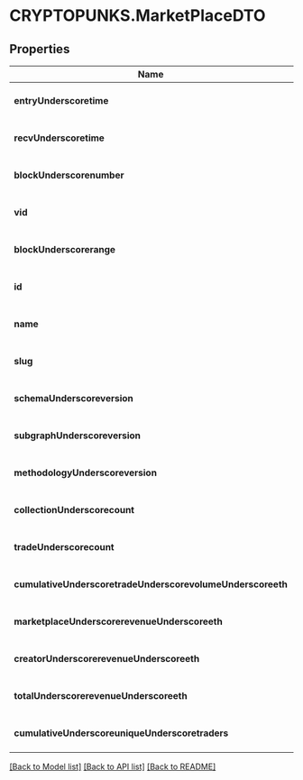 # CRYPTOPUNKS.MarketPlaceDTO

## Properties
Name | Type | Description | Notes
------------ | ------------- | ------------- | -------------
**entryUnderscoretime** | **string** |  | [optional] [default to null]
**recvUnderscoretime** | **string** |  | [optional] [default to null]
**blockUnderscorenumber** | **integer** |  | [optional] [default to null]
**vid** | **integer** |  | [optional] [default to null]
**blockUnderscorerange** | **string** |  | [optional] [default to null]
**id** | **string** |  | [optional] [default to null]
**name** | **string** |  | [optional] [default to null]
**slug** | **string** |  | [optional] [default to null]
**schemaUnderscoreversion** | **string** |  | [optional] [default to null]
**subgraphUnderscoreversion** | **string** |  | [optional] [default to null]
**methodologyUnderscoreversion** | **string** |  | [optional] [default to null]
**collectionUnderscorecount** | **integer** |  | [optional] [default to null]
**tradeUnderscorecount** | **integer** |  | [optional] [default to null]
**cumulativeUnderscoretradeUnderscorevolumeUnderscoreeth** | **string** |  | [optional] [default to null]
**marketplaceUnderscorerevenueUnderscoreeth** | **string** |  | [optional] [default to null]
**creatorUnderscorerevenueUnderscoreeth** | **string** |  | [optional] [default to null]
**totalUnderscorerevenueUnderscoreeth** | **string** |  | [optional] [default to null]
**cumulativeUnderscoreuniqueUnderscoretraders** | **integer** |  | [optional] [default to null]

[[Back to Model list]](../README.md#documentation-for-models) [[Back to API list]](../README.md#documentation-for-api-endpoints) [[Back to README]](../README.md)


